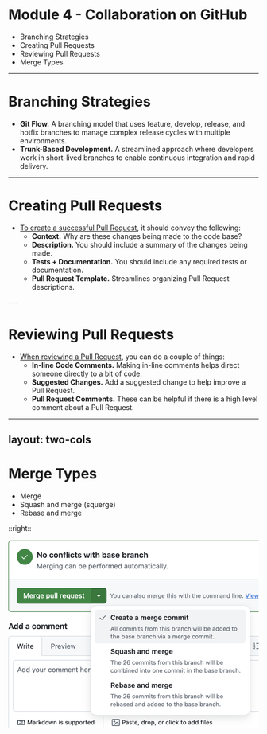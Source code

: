 # **Module 4 - Collaboration on GitHub**

* Branching Strategies
* Creating Pull Requests
* Reviewing Pull Requests
* Merge Types

---

# **Branching Strategies**

* **Git Flow.** A branching model that uses feature, develop, release, and hotfix branches to manage complex release cycles with multiple environments.
* **Trunk-Based Development.** A streamlined approach where developers work in short-lived branches to enable continuous integration and rapid delivery.

---

# **Creating Pull Requests**
<div class="text-2xl">

* [To create a successful Pull Request](https://docs.github.com/en/pull-requests/collaborating-with-pull-requests/proposing-changes-to-your-work-with-pull-requests/creating-a-pull-request), it should convey the following:
  * **Context.** Why are these changes being made to the code base?
  * **Description.** You should include a summary of the changes being made.
  * **Tests + Documentation.** You should include any required tests or documentation.
  * **Pull Request Template.** Streamlines organizing Pull Request descriptions.
</div>
---

# **Reviewing Pull Requests**

* [When reviewing a Pull Request](https://docs.github.com/en/pull-requests/collaborating-with-pull-requests/reviewing-changes-in-pull-requests/reviewing-proposed-changes-in-a-pull-request), you can do a couple of things:
  * **In-line Code Comments.** Making in-line comments helps direct someone directly to a bit of code.
  * **Suggested Changes.** Add a suggested change to help improve a Pull Request.
  * **Pull Request Comments.** These can be helpful if there is a high level comment about a Pull Request.

---
layout: two-cols
---

# **Merge Types**

* Merge
* Squash and merge (squerge)
* Rebase and merge

::right::

<div class="flex justify-center items-center h-full">
  <img src="./images/github-merge-types.png" />
</div>
